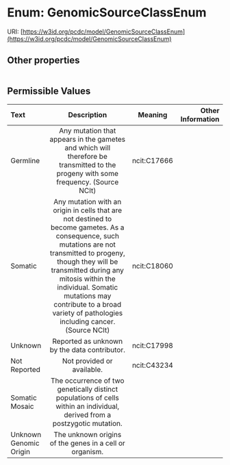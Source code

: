 
# Enum: GenomicSourceClassEnum




URI: [https://w3id.org/pcdc/model/GenomicSourceClassEnum](https://w3id.org/pcdc/model/GenomicSourceClassEnum)


## Other properties

|  |  |  |
| --- | --- | --- |

## Permissible Values

| Text | Description | Meaning | Other Information |
| :--- | :---: | :---: | ---: |
| Germline | Any mutation that appears in the gametes and which will therefore be transmitted to the progeny with some frequency. (Source NCIt) | ncit:C17666 |  |
| Somatic | Any mutation with an origin in cells that are not destined to become gametes. As a consequence, such mutations are not transmitted to progeny, though they will be transmitted during any mitosis within the individual. Somatic mutations may contribute to a broad variety of pathologies including cancer. (Source NCIt) | ncit:C18060 |  |
| Unknown | Reported as unknown by the data contributor. | ncit:C17998 |  |
| Not Reported | Not provided or available. | ncit:C43234 |  |
| Somatic Mosaic | The occurrence of two genetically distinct populations of cells within an individual, derived from a postzygotic mutation. |  |  |
| Unknown Genomic Origin | The unknown origins of the genes in a cell or organism. |  |  |

